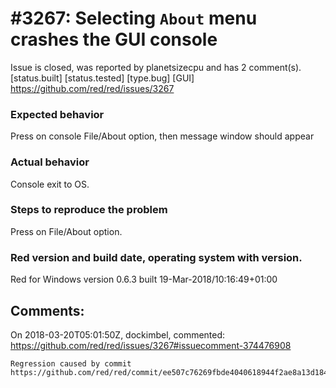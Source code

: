 
#3267: Selecting `About` menu crashes the GUI console
================================================================================
Issue is closed, was reported by planetsizecpu and has 2 comment(s).
[status.built] [status.tested] [type.bug] [GUI]
<https://github.com/red/red/issues/3267>

### Expected behavior
Press on console File/About option, then message window should appear

### Actual behavior
Console exit to OS.

### Steps to reproduce the problem
Press on File/About option.

### Red version and build date, operating system with version.
Red for Windows version 0.6.3 built 19-Mar-2018/10:16:49+01:00



Comments:
--------------------------------------------------------------------------------

On 2018-03-20T05:01:50Z, dockimbel, commented:
<https://github.com/red/red/issues/3267#issuecomment-374476908>

    Regression caused by commit https://github.com/red/red/commit/ee507c76269fbde4040618944f2ae8a13d1844cf

